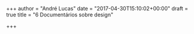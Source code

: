+++
author = "André Lucas"
date = "2017-04-30T15:10:02+00:00"
draft = true
title = "6 Documentários sobre design"

+++
